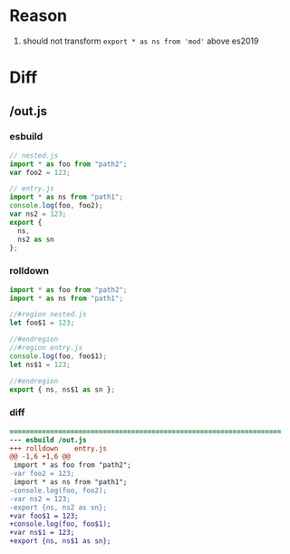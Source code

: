 # Reason
1. should not transform `export * as ns from 'mod'` above es2019
# Diff
## /out.js
### esbuild
```js
// nested.js
import * as foo from "path2";
var foo2 = 123;

// entry.js
import * as ns from "path1";
console.log(foo, foo2);
var ns2 = 123;
export {
  ns,
  ns2 as sn
};
```
### rolldown
```js
import * as foo from "path2";
import * as ns from "path1";

//#region nested.js
let foo$1 = 123;

//#endregion
//#region entry.js
console.log(foo, foo$1);
let ns$1 = 123;

//#endregion
export { ns, ns$1 as sn };
```
### diff
```diff
===================================================================
--- esbuild	/out.js
+++ rolldown	entry.js
@@ -1,6 +1,6 @@
 import * as foo from "path2";
-var foo2 = 123;
 import * as ns from "path1";
-console.log(foo, foo2);
-var ns2 = 123;
-export {ns, ns2 as sn};
+var foo$1 = 123;
+console.log(foo, foo$1);
+var ns$1 = 123;
+export {ns, ns$1 as sn};

```